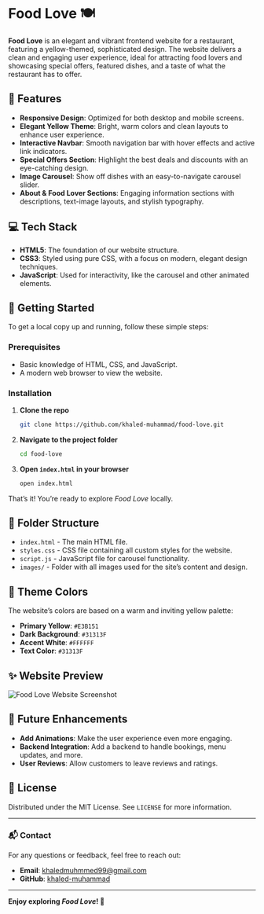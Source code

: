# Food Love 🍽️

**Food Love** is an elegant and vibrant frontend website for a restaurant, featuring a yellow-themed, sophisticated design. The website delivers a clean and engaging user experience, ideal for attracting food lovers and showcasing special offers, featured dishes, and a taste of what the restaurant has to offer.

## 🎨 Features

- **Responsive Design**: Optimized for both desktop and mobile screens.
- **Elegant Yellow Theme**: Bright, warm colors and clean layouts to enhance user experience.
- **Interactive Navbar**: Smooth navigation bar with hover effects and active link indicators.
- **Special Offers Section**: Highlight the best deals and discounts with an eye-catching design.
- **Image Carousel**: Show off dishes with an easy-to-navigate carousel slider.
- **About & Food Lover Sections**: Engaging information sections with descriptions, text-image layouts, and stylish typography.

## 💻 Tech Stack

- **HTML5**: The foundation of our website structure.
- **CSS3**: Styled using pure CSS, with a focus on modern, elegant design techniques.
- **JavaScript**: Used for interactivity, like the carousel and other animated elements.

## 🚀 Getting Started

To get a local copy up and running, follow these simple steps:

### Prerequisites

- Basic knowledge of HTML, CSS, and JavaScript.
- A modern web browser to view the website.

### Installation

1. **Clone the repo**
   ```bash
   git clone https://github.com/khaled-muhammad/food-love.git
   ```

2. **Navigate to the project folder**
   ```bash
   cd food-love
   ```

3. **Open `index.html` in your browser**
   ```bash
   open index.html
   ```

That’s it! You’re ready to explore *Food Love* locally.

## 📁 Folder Structure

- `index.html` - The main HTML file.
- `styles.css` - CSS file containing all custom styles for the website.
- `script.js` - JavaScript file for carousel functionality.
- `images/` - Folder with all images used for the site’s content and design.

## 🎨 Theme Colors

The website’s colors are based on a warm and inviting yellow palette:

- **Primary Yellow**: `#E3B151`
- **Dark Background**: `#31313F`
- **Accent White**: `#FFFFFF`
- **Text Color**: `#31313F`

## ✨ Website Preview

![Food Love Website Screenshot](https://via.placeholder.com/1200x600)

## 🎉 Future Enhancements

- **Add Animations**: Make the user experience even more engaging.
- **Backend Integration**: Add a backend to handle bookings, menu updates, and more.
- **User Reviews**: Allow customers to leave reviews and ratings.

## 📝 License

Distributed under the MIT License. See `LICENSE` for more information.

---

### 📬 Contact

For any questions or feedback, feel free to reach out:

- **Email**: khaledmuhmmed99@gmail.com
- **GitHub**: [khaled-muhammad](https://github.com/khaled-muhammad)

---

**Enjoy exploring *Food Love*! 🍜**